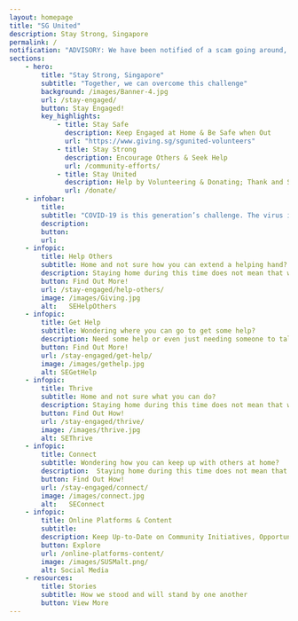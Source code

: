 ```yaml
---
layout: homepage
title: "SG United"
description: Stay Strong, Singapore
permalink: /
notification: "ADVISORY: We have been notified of a scam going around, issuing fines to individuals for violating social distancing measures. The link to the website has SG United mentioned. Please help to spread the word that the SG United initiative does not issue any such fines. Thank you."
sections:
    - hero:
        title: "Stay Strong, Singapore"
        subtitle: "Together, we can overcome this challenge"
        background: /images/Banner-4.jpg
        url: /stay-engaged/
        button: Stay Engaged!
        key_highlights:
            - title: Stay Safe
              description: Keep Engaged at Home & Be Safe when Out
              url: "https://www.giving.sg/sgunited-volunteers" 
            - title: Stay Strong
              description: Encourage Others & Seek Help
              url: /community-efforts/
            - title: Stay United
              description: Help by Volunteering & Donating; Thank and Support the Community
              url: /donate/                           
    - infobar:
        title:
        subtitle: "COVID-19 is this generation’s challenge. The virus is a tough enemy – invisible, but formidable. It is now our turn to prove that we are worthy of our forebears, and up to the challenge before us. I have every confidence that we will prove more than equal to the task. - PM Lee Hsien Loong, 1 May 2020"
        description: 
        button:
        url:
    - infopic:
        title: Help Others
        subtitle: Home and not sure how you can extend a helping hand?
        description: Staying home during this time does not mean that we can't help each other and the community! If you want to share your Solidarity payout for a good cause, visit giving.sg/sgunited.
        button: Find Out More!
        url: /stay-engaged/help-others/
        image: /images/Giving.jpg
        alt:   SEHelpOthers
    - infopic:
        title: Get Help
        subtitle: Wondering where you can go to get some help?
        description: Need some help or even just needing someone to talk to during this time?
        button: Find Out More!
        url: /stay-engaged/get-help/
        image: /images/gethelp.jpg
        alt: SEGetHelp
    - infopic:
        title: Thrive
        subtitle: Home and not sure what you can do?
        description: Staying home during this time does not mean that we can't thrive!
        button: Find Out How!
        url: /stay-engaged/thrive/
        image: /images/thrive.jpg
        alt: SEThrive
    - infopic:
        title: Connect
        subtitle: Wondering how you can keep up with others at home?
        description:  Staying home during this time does not mean that we can't stay connected!
        button: Find Out How!
        url: /stay-engaged/connect/
        image: /images/connect.jpg
        alt:   SEConnect
    - infopic:
        title: Online Platforms & Content
        subtitle: 
        description: Keep Up-to-Date on Community Initiatives, Opportunities and Content
        button: Explore
        url: /online-platforms-content/
        image: /images/SUSMalt.png/
        alt: Social Media
    - resources:
        title: Stories
        subtitle: How we stood and will stand by one another
        button: View More
--- 
```

